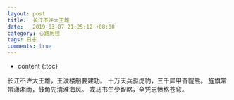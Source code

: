 ```yaml
---
layout: post
title:  长江不许大王雄
date:   2019-03-07 21:25:12 +08:00
category: 心路历程
tags: 日志
comments: true
---
```


* content
{:toc}

长江不许大王雄，王浚楼船要建功。
十万天兵驱虎豹，三千犀甲奋貔熊。
旌旗常带潇湘雨，鼓角先清淮海风。
戎马书生少智略，全凭忠愤格苍穹。
